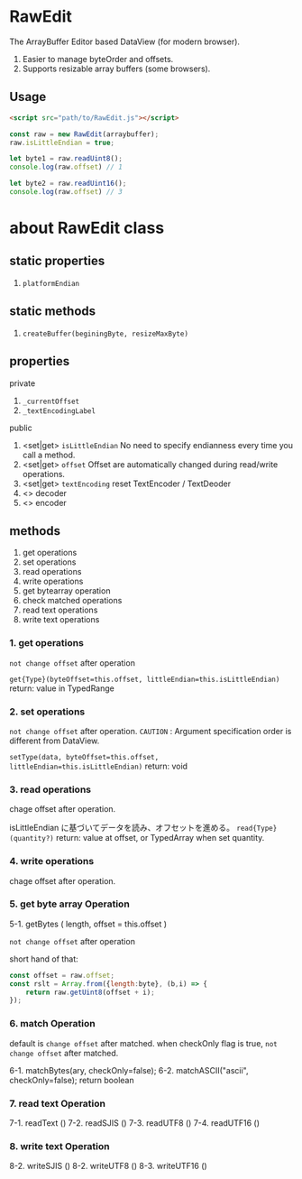 # RawEdit
The ArrayBuffer Editor based DataView (for modern browser).

1. Easier to manage byteOrder and offsets.
2. Supports resizable array buffers (some browsers).

## Usage

```html
<script src="path/to/RawEdit.js"></script>
```

```javascript
const raw = new RawEdit(arraybuffer);
raw.isLittleEndian = true;

let byte1 = raw.readUint8();
console.log(raw.offset) // 1

let byte2 = raw.readUint16();
console.log(raw.offset) // 3
```

# about RawEdit class

## static properties

1. ``platformEndian``

## static methods

1. ``createBuffer(beginingByte, resizeMaxByte)``

## properties

private

1. ``_currentOffset``
2. ``_textEncodingLabel``

public

1. <set|get> ``isLittleEndian`` No need to specify endianness every time you call a method.
2. <set|get> ``offset`` Offset are automatically changed during read/write operations.
3. <set|get> ``textEncoding`` reset TextEncoder / TextDeoder 
4. <> decoder
5. <> encoder

## methods

1. get operations
2. set operations
3. read operations
4. write operations
5. get bytearray operation
6. check matched operations
7. read text operations
8. write text operations

### 1. get operations

``not change offset`` after operation

``get{Type}(byteOffset=this.offset, littleEndian=this.isLittleEndian)``
return: value in TypedRange


### 2. set operations

``not change offset`` after operation.
``CAUTION`` : Argument specification order is different from DataView.

``setType(data, byteOffset=this.offset, littleEndian=this.isLittleEndian)``
return: void


### 3. read operations

chage offset after operation.

isLittleEndian に基づいてデータを読み、オフセットを進める。
``read{Type}(quantity?)``
return: value at offset, or TypedArray when set quantity.

### 4. write operations

chage offset after operation.

### 5. get byte array Operation

5-1. getBytes ( length, offset = this.offset )

``not change offset`` after operation

short hand of that:

```javascript
const offset = raw.offset;
const rslt = Array.from({length:byte}, (b,i) => {
    return raw.getUint8(offset + i);
});
```


### 6. match Operation

default is ``change offset`` after matched.
when checkOnly flag is true, ``not change offset`` after matched.

6-1. matchBytes(ary, checkOnly=false);
6-2. matchASCII("ascii", checkOnly=false);
return boolean

### 7. read text Operation

7-1. readText ()
7-2. readSJIS ()
7-3. readUTF8 ()
7-4. readUTF16 ()

### 8. write text Operation

8-2. writeSJIS ()
8-2. writeUTF8 ()
8-3. writeUTF16 ()

